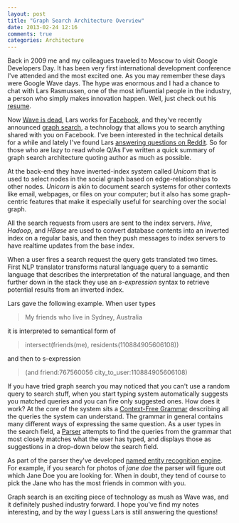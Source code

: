 ```yaml
---
layout: post
title: "Graph Search Architecture Overview"
date: 2013-02-24 12:16
comments: true
categories: Architecture
---
```


Back in 2009 me and my colleagues traveled to Moscow to visit Google Developers Day. It has been very first international development conference I've attended and the most excited one. As you may remember these days were Google Wave days. The hype was enormous and I had a chance to chat with Lars Rasmussen, one of the most influential people in the industry, a person who simply makes innovation happen. Well, just check out his [resume][1].

Now [Wave is dead][2], Lars works for [Facebook][3], and they've recently announced [graph search][4], a technology that allows you to search anything shared with you on Facebook. I've been interested in the technical details for a while and lately I've found Lars [answering questions on Reddit][5]. So for those who are lazy to read whole Q/As I've written a quick summary of graph search architecture quoting author as much as possible.

At the back-end they have inverted-index system called *Unicorn* that is used to select nodes in the social graph based on edge-relationships to other nodes. *Unicorn* is akin to document search systems for other contexts like email, webpages, or files on your computer; but it also has some graph-centric features that make it especially useful for searching over the social graph.

All the search requests from users are sent to the index servers. *Hive*, *Hadoop*, and *HBase* are used to convert database contents into an inverted index on a regular basis, and then they push messages to index servers to have realtime updates from the base index.

When a user fires a search request the query gets translated two times. First NLP translator transforms natural language query to a semantic language that describes the interpretation of the natural language, and then further down in the stack they use an *s-expression* syntax to retrieve potential results from an inverted index.

Lars gave the following example. When user types

> My friends who live in Sydney, Australia

it is interpreted to semantical form of

> intersect(friends(me), residents(110884905606108))

and then to s-expression

> (and friend:767560056 city_to_user:110884905606108)

If you have tried graph search you may noticed that you can't use a random query to search stuff, when you start typing system automatically suggests you matched queries and you can fire only suggested ones. How does it work? At the core of the system sits a [Context-Free Grammar][6] describing all the queries the system can understand. The grammar in general contains many different ways of expressing the same question. As a user types in the search field, a [Parser][7] attempts to find the queries from the grammar that most closely matches what the user has typed, and displays those as suggestions in a drop-down below the search field.

As part of the parser they've developed [named entity recognition engine][8]. For example, if you search for photos of *jane doe* the parser will figure out which Jane Doe you are looking for. When in doubt, they tend of course to pick the Jane who has the most friends in common with you.

Graph search is an exciting piece of technology as mush as Wave was, and it definitely pushed industry forward. I hope you've find my notes interesting, and by the way I guess Lars is still answering the questions!


[1]: http://en.wikipedia.org/wiki/Lars_Rasmussen_(software_developer) "Lars Rasmussen"
[2]: http://incubator.apache.org/wave/  "Apache Wave"
[3]: http://facebook.com/ "Facebook"
[4]: https://www.facebook.com/about/graphsearch "Graph Search"
[5]: http://www.reddit.com/r/IAmA/comments/18jb6d/i_am_the_pointyhaired_engineering_director_for/ "Answers on reddit"
[6]: http://en.wikipedia.org/wiki/Context-free_grammar "Context-Free Grammar"
[7]: http://en.wikipedia.org/wiki/Parsing "Parsing"
[8]: http://en.wikipedia.org/wiki/Named-entity_recognition "Named Entity Recognition"